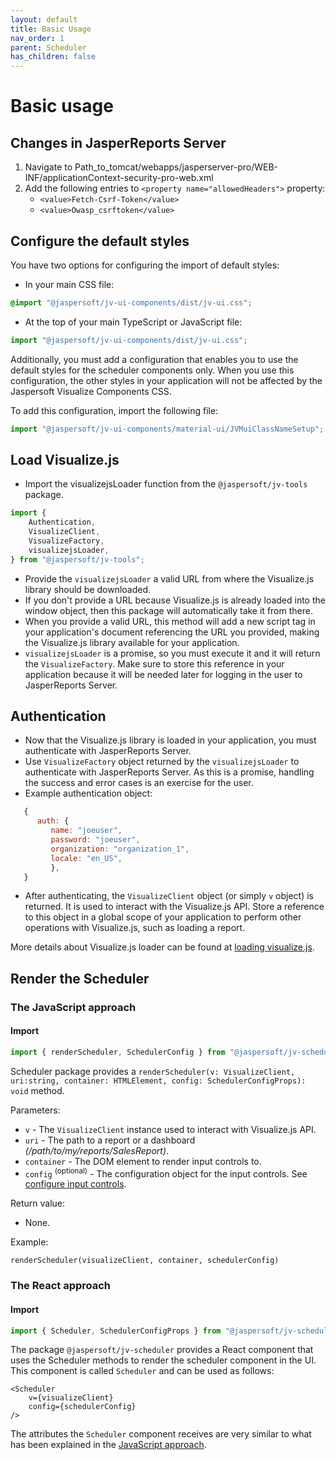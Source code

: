 ```yaml
---
layout: default
title: Basic Usage
nav_order: 1
parent: Scheduler
has_children: false
---
```


# Basic usage

## Changes in JasperReports Server
1. Navigate to Path_to_tomcat/webapps/jasperserver-pro/WEB-INF/applicationContext-security-pro-web.xml
2. Add the following entries to `<property name="allowedHeaders">` property: <br>
   - `<value>Fetch-Csrf-Token</value>`
   - `<value>Owasp_csrftoken</value>`



## Configure the default styles

You have two options for configuring the import of default styles:

* In your main CSS file:
```css
@import "@jaspersoft/jv-ui-components/dist/jv-ui.css";
```

* At the top of your main TypeScript or JavaScript file:
``` typescript
import "@jaspersoft/jv-ui-components/dist/jv-ui.css";
```

Additionally, you must add a configuration that enables you to use the default styles for the scheduler components only. When you use this configuration, the other styles in your application will not be affected by the Jaspersoft Visualize Components CSS.

To add this configuration, import the following file:
```typescript
import "@jaspersoft/jv-ui-components/material-ui/JVMuiClassNameSetup";
```


## Load Visualize.js

- Import the visualizejsLoader function from the `@jaspersoft/jv-tools` package.
```typescript 
import {
    Authentication,
    VisualizeClient,
    VisualizeFactory,
    visualizejsLoader,
} from "@jaspersoft/jv-tools";
```

- Provide the `visualizejsLoader` a valid URL from where the Visualize.js library should be downloaded.
- If you don't provide a URL because Visualize.js is already loaded into the window object, then this package will automatically take it from there.
- When you provide a valid URL, this method will add a new script tag in your application's document referencing the URL you provided, making the Visualize.js library available for your application.
- `visualizejsLoader` is a promise, so you must execute it and it will return the `VisualizeFactory`. Make sure to store this reference in your application because it will be needed later for logging in the user to JasperReports Server.

## Authentication

* Now that the Visualize.js library is loaded in your application, you must authenticate with JasperReports Server.
* Use `VisualizeFactory` object returned by the `visualizejsLoader` to authenticate with JasperReports Server. As this is a promise, handling the success and error cases is an exercise for the user.
* Example authentication object:
``` js
   {
      auth: {
         name: "joeuser",
         password: "joeuser",
         organization: "organization_1",
         locale: "en_US",
         },
   }
```

* After authenticating, the `VisualizeClient` object (or simply `v` object) is returned. It is used to
  interact with the Visualize.js API. Store a reference to this object in a global scope of your application to perform other operations with Visualize.js, such as loading a report.

More details about Visualize.js loader can be found at [loading visualize.js]({{site.baseurl}}/pages/tools/loading-vizjs).

## Render the Scheduler

### The JavaScript approach

#### Import
```js 
import { renderScheduler, SchedulerConfig } from "@jaspersoft/jv-scheduler";
```

Scheduler package provides a
`renderScheduler(v: VisualizeClient, uri:string, container: HTMLElement, config: SchedulerConfigProps): void` method.

Parameters:
* `v` - The `VisualizeClient` instance used to interact with Visualize.js API.
* `uri` - The path to a report or a dashboard _(/path/to/my/reports/SalesReport)_.
* `container` - The DOM element to render input controls to.
* `config` <sup>(optional)</sup> - The configuration object for the input controls. See [configure input controls]({{site.baseurl}}/pages/input-controls/basic-usage#configure-the-input-controls).

Return value:
* None.

Example:
```tsx
renderScheduler(visualizeClient, container, schedulerConfig)
```

### The React approach
#### Import

```js 
import { Scheduler, SchedulerConfigProps } from "@jaspersoft/jv-scheduler";
```
The package `@jaspersoft/jv-scheduler` provides a React component that uses the Scheduler methods to render 
the scheduler component in the UI. This component is called `Scheduler` and can be used as follows:

```tsx
<Scheduler
    v={visualizeClient}
    config={schedulerConfig}
/>
```

The attributes the `Scheduler` component receives are very similar to what has been explained in the 
[JavaScript approach]({{site.baseurl}}/pages/scheduler/basic-usage#the-javascript-approach).
